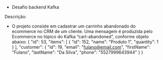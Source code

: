 - Desafio backend Kafka

Descrição:
- O projeto consiste em cadastrar um carrinho abandonado do ecommerce no CRM de um cliente. Uma mensagem é produzida pelo Ecommerce no tópico do Kafka “cart-abandoned”, conforme objeto abaixo:
{
  "id": 53,
  "items": [
    {
      "id": 152,
      "name": "Produto 1",
      "quantity": 1
    }
  ],
  "customer": {
    "id": 19,
    "email": "fulano@email.com",
    "firstName": "Fulano",
    "lastName": "Da Silva",
    "phone": "5527999643944"
  }
}